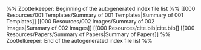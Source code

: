 %% Zoottelkeeper: Beginning of the autogenerated index file list  %%
 [[000 Resources/001 Templates/Summary of 001 Templates|Summary of 001 Templates]]
 [[000 Resources/002 Images/Summary of 002 Images|Summary of 002 Images]]
 [[000 Resources/cite.bib|cite.bib]]
 [[000 Resources/Papers/Summary of Papers|Summary of Papers]]
%% Zoottelkeeper: End of the autogenerated index file list  %%
